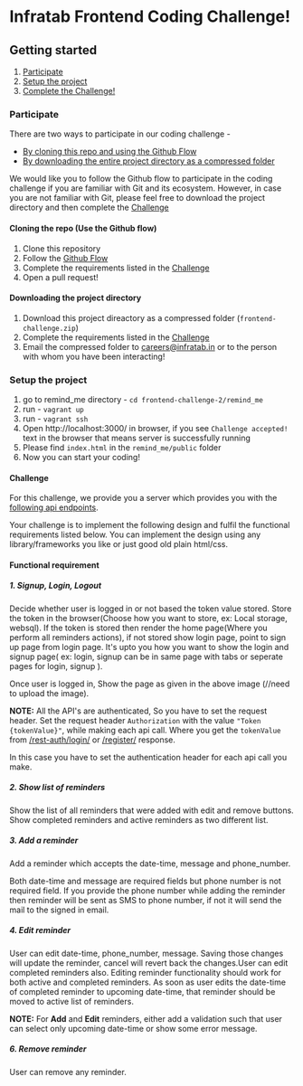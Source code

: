 # Infratab Frontend Coding Challenge!

## Getting started
1. [Participate](#participate)
2. [Setup the project](#setup-the-project)
3. [Complete the Challenge!](#challenge)

### Participate
There are two ways to participate in our coding challenge -
- [By cloning this repo and using the Github Flow](#cloning-the-repo-use-the-github-flow)
- [By downloading the entire project directory as a compressed folder](#downloading-the-project-directory)

We would like you to follow the Github flow to participate in the coding challenge if you are familiar with Git and its ecosystem. However, in case you are not familiar with Git, please feel free to download the project directory and then complete the [Challenge](#challenge)

#### Cloning the repo (Use the Github flow)
1. Clone this repository
2. Follow the [Github Flow](https://guides.github.com/introduction/flow/)
3. Complete the requirements listed in the [Challenge](#challenge)
4. Open a pull request!

#### Downloading the project directory
1. Download this project direactory as a compressed folder (`frontend-challenge.zip`)
2. Complete the requirements listed in the [Challenge](#challenge)
3. Email the compressed folder to careers@infratab.in or to the person with whom you have been interacting!

### Setup the project
1. go to remind_me directory - `cd frontend-challenge-2/remind_me` 
2. run - `vagrant up`
3. run - `vagrant ssh`
4. Open http://localhost:3000/ in browser, if you see `Challenge accepted!` text in the browser that means server is successfully running
5. Please find `index.html` in the `remind_me/public` folder
6. Now you can start your coding!

#### Challenge
For this challenge, we provide you a server which provides you with the [following api endpoints]().

Your challenge is to implement the following design and fulfil the functional requirements listed below. You can implement the design using any library/frameworks you like or just good old plain html/css.

#### Functional requirement
##### 1. Signup, Login, Logout

Decide whether user is logged in or not based the token value stored. Store the token in the browser(Choose how you want to store, ex: Local storage, websql). If the token is stored then render the home page(Where you perform all reminders actions), if not stored show login page, point to sign up page from login page. It's upto you how you want to show the login and signup page( ex: login, signup can be in same page with tabs or seperate pages for login, signup ).

Once user is logged in, Show the page as given in the above image (//need to upload the image).

**NOTE:** All the API's are authenticated, So you have to set the request header.
Set the request header `Authorization` with the value `"Token {tokenValue}"`, while making each api call. Where you get the `tokenValue` from [/rest-auth/login/](https://github.com/Infratab/frontend-challenge-2/blob/master/API.md#rest-authlogin) or [/register/](https://github.com/Infratab/frontend-challenge-2/blob/master/API.md#register) response.

In this case you have to set the authentication header for each api call you make.
      
##### 2. Show list of reminders
  Show the list of all reminders that were added with edit and remove buttons. Show completed reminders and active reminders as two different list.
  
##### 3. Add a reminder

  Add a reminder which accepts the date-time, message and phone_number.
  
  Both date-time and message are required fields but phone number is not required field. If you provide the phone number while adding the reminder then reminder will be sent as SMS to phone number, if not it will send the mail to the signed in email.

##### 4. Edit reminder
  User can edit date-time, phone_number, message. Saving those changes will update the reminder, cancel will revert back the changes.User can edit completed reminders also. Editing reminder functionality should work for both active and completed reminders. As soon as user edits the date-time of completed reminder to upcoming date-time, that reminder should be moved to active list of reminders.
  
**NOTE:** For **Add** and **Edit** reminders, either add a validation such that user can select only upcoming date-time or show some error message.

##### 6. Remove reminder
 User can remove any reminder.
